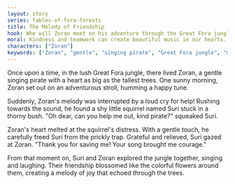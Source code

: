 ```yaml
---
layout: story
series: fables-of-fora-forests
title: The Melody of Friendship
hook: Who will Zoran meet on his adventure through the Great Fora jungle?
moral: Kindness and teamwork can create beautiful music in our hearts.
characters: ["Zoran"]
keywords: ["Zoran", "gentle", "singing pirate", "Great Fora jungle", "melody", "friendship", "kindness", "teamwork", "adventure", "courage"]
---
```


Once upon a time, in the lush Great Fora jungle, there lived Zoran, a gentle singing pirate with a heart as big as the tallest trees. One sunny morning, Zoran set out on an adventurous stroll, humming a happy tune.

Suddenly, Zoran's melody was interrupted by a loud cry for help! Rushing towards the sound, he found a shy little squirrel named Suri stuck in a thorny bush. "Oh dear, can you help me out, kind pirate?" squeaked Suri.

Zoran's heart melted at the squirrel's distress. With a gentle touch, he carefully freed Suri from the prickly trap. Grateful and relieved, Suri gazed at Zoran. "Thank you for saving me! Your song brought me courage."

From that moment on, Suri and Zoran explored the jungle together, singing and laughing. Their friendship blossomed like the colorful flowers around them, creating a melody of joy that echoed through the trees.
